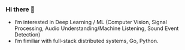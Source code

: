 ### Hi there 👋

- I’m interested in Deep Learning / ML (Computer Vision, Signal Processing, Audio Understanding/Machine Listening, Sound Event Detection)
- I’m fimiliar with full-stack distributed systems, Go, Python.


<!--
**leanderme/leanderme** is a ✨ _special_ ✨ repository because its `README.md` (this file) appears on your GitHub profile.

Here are some ideas to get you started:

- 🔭 I’m interested in Deep Learning / ML (Computer Vision & Signal Processing)
- 🌱 I’m fimiliar with full-stack distributed systems, Go, Python.
- 👯 I’m looking to collaborate on ...
- 🤔 I’m looking for help with ...
- 💬 Ask me about ...
- 📫 How to reach me: ...
- 😄 Pronouns: ...
- ⚡ Fun fact: ...
-->

